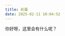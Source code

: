 ```yaml
---
title: 彩蛋
date: 2025-02-11 10:04:52
---
```


你好呀，这里会有什么呢？

<pre id="output" style="color: transparent;" class="secret-text">
                                                                       
                                                                       
对不起骗了大家这么久，其实我是一条鲤鱼。                               
                                                             ..-*=.    
                            ......:::.......               .:=*****:.  
    .                   ..:=++*++=---------=++**+=:..    .:+********-. 
                ...+*+:..                   ..:=*+:.-***************-. 
                ..:-*+..                            .=***************: 
            .:=+*=**:                              .:***************+. 
        ..-=-     +*:                              .:****************: 
    ..:+          +*:                              .:****************- 
    .+*    **      +*:                              .:****************-
    .-**          +*:                              .:****************: 
        +...+     +*:                              .:****************. 
            :.:=****-.                             .:***************-  
                ..:-++-..                       ..-++-*************=.  
                    ..:=**+=:.....     .....:-+**+:....-**********=..  
                        ...:-===++++++==-:...           .-*******=.    
                                                          ..=***+.     
                                                           ..-*:.      
                                                                       
                                                                       
</pre>

<style>
.secret-text::selection {
    color: #fff;
    background: #000;
}
.secret-text {
    background: transparent;
}
#output {
    white-space: pre;
    font-family: monospace;
    font-size: 12px;
    line-height: 12px;
    letter-spacing: unset;
    transform: unset;
    overflow-y: hidden;
    background: transparent;
}
</style>
